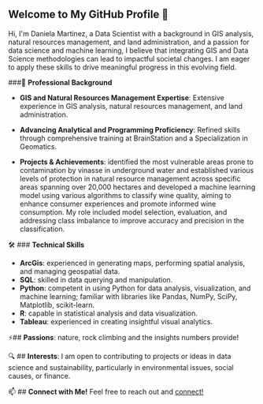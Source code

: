 ## Welcome to My GitHub Profile 👋

Hi, I'm Daniela Martinez, a Data Scientist with a background in GIS analysis, natural resources management, and land administration, and a passion for data science and machine learning, I believe that integrating GIS and Data Science methodologies can lead to impactful societal changes. I am eager to apply these skills to drive meaningful progress in this evolving field.

###💼 **Professional Background**

- **GIS and Natural Resources Management Expertise**: Extensive experience in GIS analysis, natural resources management, and land administration.

- **Advancing Analytical and Programming Proficiency**: Refined skills through comprehensive training at BrainStation and a Specialization in Geomatics.

- **Projects & Achievements**: identified the most vulnerable areas prone to contamination by vinasse in underground water and established various levels of protection in natural resource management across specific areas spanning over 20,000 hectares and developed a machine learning model using various algorithms to classify wine quality, aiming to enhance consumer experiences and promote informed wine consumption. My role included model selection, evaluation, and addressing class imbalance to improve accuracy and precision in the classification.

🛠 ### **Technical Skills**

- **ArcGis**: experienced in generating maps, performing spatial analysis, and managing geospatial data.
- **SQL**: skilled in data querying and manipulation.
- **Python**: competent in using Python for data analysis, visualization, and machine learning; familiar with libraries like Pandas, NumPy, SciPy, Matplotlib, scikit-learn.
- **R**: capable in statistical analysis and data visualization.
- **Tableau**: experienced in creating insightful visual analytics.

⚡## **Passions**: nature, rock climbing and the insights numbers provide!

🔍 ## **Interests**: I am open to contributing to projects or ideas in data science and sustainability, particularly in environmental issues, social causes, or finance.

📫 ## **Connect with Me!**
Feel free to reach out and [connect!](www.linkedin.com/in/danielamartinezli)
